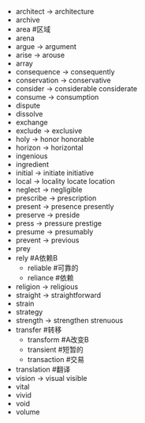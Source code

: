 * architect      -> architecture
* archive
* area #区域
* arena
* argue          -> argument
* arise          -> arouse
* array
* consequence    -> consequently
* conservation   -> conservative
* consider       -> considerable considerate
* consume        -> consumption
* dispute
* dissolve
* exchange
* exclude        -> exclusive
* holy           -> honor honorable
* horizon        -> horizontal
* ingenious
* ingredient
* initial        -> initiate initiative
* local          -> locality locate location
* neglect        -> negligible
* prescribe      -> prescription
* present        -> presence presently
* preserve       -> preside
* press          -> pressure prestige
* presume        -> presumably
* prevent        -> previous
* prey
* rely #A依赖B
	* reliable #可靠的
	* reliance #依赖
* religion       -> religious
* straight       -> straightforward
* strain
* strategy
* strength       -> strengthen strenuous
* transfer #转移
	* transform #A改变B
	* transient #短暂的
	* transaction #交易
* translation #翻译
* vision         -> visual visible
* vital
* vivid
* void
* volume